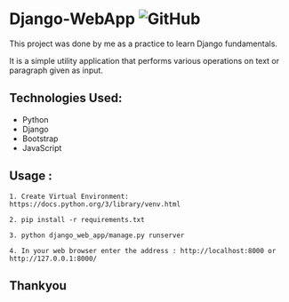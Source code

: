 # Django-WebApp       <img alt="GitHub" src="https://img.shields.io/github/license/smahesh29/Django-WebApp">


This project was done by me as a practice to learn Django fundamentals.

It is a simple utility application that performs various operations on text or paragraph given as input.
    
<h2>Technologies Used:</h2>
<ul>
    <li>Python</li>
    <li>Django</li>
    <li>Bootstrap</li>
    <li>JavaScript</li>
</ul>

<h2>Usage :</h2>

    1. Create Virtual Environment: https://docs.python.org/3/library/venv.html

    2. pip install -r requirements.txt
    
    3. python django_web_app/manage.py runserver
    
    4. In your web browser enter the address : http://localhost:8000 or http://127.0.0.1:8000/

<h2> Thankyou <h2>
